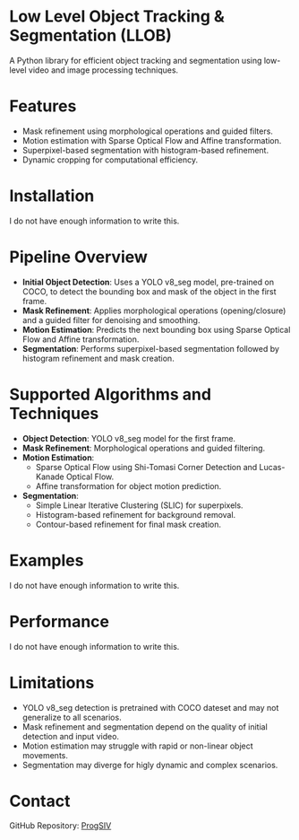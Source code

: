 # Low Level Object Tracking & Segmentation (LLOB)
A Python library for efficient object tracking and segmentation using low-level video and image processing techniques.

# Features
- Mask refinement using morphological operations and guided filters.
- Motion estimation with Sparse Optical Flow and Affine transformation.
- Superpixel-based segmentation with histogram-based refinement.
- Dynamic cropping for computational efficiency.

# Installation
I do not have enough information to write this.

# Pipeline Overview
- **Initial Object Detection**: Uses a YOLO v8_seg model, pre-trained on COCO, to detect the bounding box and mask of the object in the first frame.
- **Mask Refinement**: Applies morphological operations (opening/closure) and a guided filter for denoising and smoothing.
- **Motion Estimation**: Predicts the next bounding box using Sparse Optical Flow and Affine transformation.
- **Segmentation**: Performs superpixel-based segmentation followed by histogram refinement and mask creation.

# Supported Algorithms and Techniques
- **Object Detection**: YOLO v8_seg model for the first frame.
- **Mask Refinement**: Morphological operations and guided filtering.
- **Motion Estimation**:
  - Sparse Optical Flow using Shi-Tomasi Corner Detection and Lucas-Kanade Optical Flow.
  - Affine transformation for object motion prediction.
- **Segmentation**:
  - Simple Linear Iterative Clustering (SLIC) for superpixels.
  - Histogram-based refinement for background removal.
  - Contour-based refinement for final mask creation.

# Examples
I do not have enough information to write this.

# Performance
I do not have enough information to write this.

# Limitations
- YOLO v8_seg detection is pretrained with COCO dateset and may not generalize to all scenarios.
- Mask refinement and segmentation depend on the quality of initial detection and input video.
- Motion estimation may struggle with rapid or non-linear object movements.
- Segmentation may diverge for higly dynamic and complex scenarios.

# Contact
GitHub Repository: [ProgSIV](https://github.com/matteogrisenti/ProgSIV)

